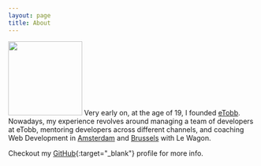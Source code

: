 ```yaml
---
layout: page
title: About
---
```


<p class="message">
<img src="//gravatar.com/avatar/9f1749fb0facf22241dbe2193858ae00?s=200" width="150px" height="150px" class="image-circle">
Very early on, at the age of 19, I founded <a href="https://www.etobb.com/" target="_blank">eTobb</a>. Nowadays, my experience revolves around managing a team of developers at eTobb, mentoring developers across different channels, and coaching Web Development in <a href="https://www.lewagon.com/amsterdam" target="_blank">Amsterdam</a> and <a href="https://www.lewagon.com/brussels" target="_blank">Brussels</a> with Le Wagon.
</p>

Checkout my [GitHub](https://github.com/jadjoubran){:target="_blank"} profile for more info.